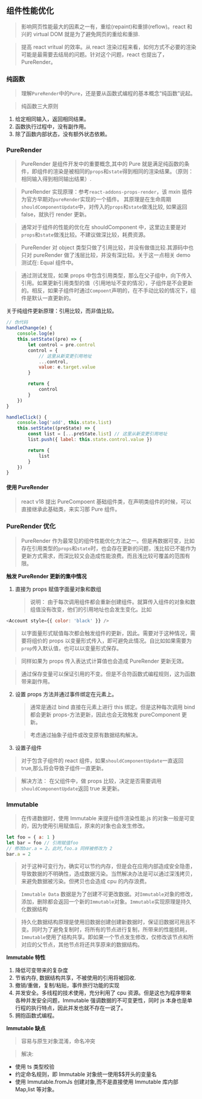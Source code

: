 ## 组件性能优化

> 影响网页性能最大的因素之一有，重绘(repaint)和重排(reflow)。react 和兴的 virtual DOM 就是为了避免网页的重绘和重排.

> 提高 react vritual 的效率。从 react 渲染过程来看，如何方式不必要的渲染可能是最需要去结局的问题。针对这个问题，react 也提出了，PureRender。

### 纯函数

> 理解`PureRender`中的`Pure`，还是要从函数式编程的基本概念“纯函数”说起。

> 纯函数三大原则

1. 给定相同输入，返回相同结果。
2. 函数执行过程中，没有副作用。
3. 除了函数内部状态，没有额外状态依赖。

### PureRender

> PureRender 是组件开发中的重要概念,其中的 Pure 就是满足纯函数的条件，即组件的渲染是被相同的`props`和`state`得到相同的渲染结果。（原则：相同输入得到相同输出结果）.

> PureRender 实现原理：参考`react-addons-props-render`，该 mxin 插件为官方早期对`pureRender`实现的一个插件。 其原理是在生命周期`shouldComponentUpdate`中，对传入的`props`和`state`做浅比较, 如果返回 false，就执行 render 更新。

> 通常对于组件的性能的优化在 shouldComponent 中，这里边主要是对`props`和`state`做浅比较。不建议做深比较，耗费资源。

> PureRender 对 object 类型只做了引用比较，并没有做值比较.其源码中也只对 pureRender 做了浅层比较，并没有深比较。关于这一点相关 demo 测试在: Equal 组件中。

> 通过测试发现，如果 props 中包含引用类型，那么在父子组中，向下传入引用。如果更新引用类型的值（引用地址不变的情况），子组件是不会更新的。相反，如果子组件时通过`Compoent`声明的，在不手动比较的情况下，组件是默认一直更新的。

关于纯组件更新原理：引用比较，而非值比较。

```js
// 伪代码
handleChange(e) {
    console.log(e)
    this.setState((pre) => {
        let control = pre.control
        control = {
            // 这里从新变更引用地址
            ...control,
            value: e.target.value
        }

        return {
            control
        }
    })
}

handleClick() {
    console.log('add', this.state.list)
    this.setState((preState) => {
        const list = [...preState.list] // 这里从新变更引用地址
        list.push({ label: this.state.control.value })

        return {
            list
        }
    })
}

```

#### 使用 PureRender

> react v18 提出 PureCompoent 基础组件类，在声明类组件的时候，可以直接继承此基础类，来实习那 Pure 组件。

### PureRender 优化

> PureRender 作为最常见的组件性能优化方法之一。但是再数据可变，比如存在引用类型的`props`和`state`时，也会存在更新的问题，浅比较已不能作为更新方式需求，而深比较又会造成性能浪费。而且浅比较可覆盖的范围有限。

**触发 PureRender 更新的集中情况**

1. 直接为 props 赋值字面量对象和数组
    > 说明： 由于每次调用组件都会重新创建组件。就算传入组件的对象和数组值没有改变，他们的引用地址也会发生变化。比如

```js
<Account style={{ color: 'black' }} />
```

> 以字面量形式赋值每次都会触发组件的更新，因此。需要对于这种情况，需要将组价的 props 以变量形式传入，即可避免此情况。自比如如果需要为`prop`传入默认值，也可以以变量形式保存。

> 同样如果为 props 传入表达式计算值也会造成 PureRender 更新无效。

> 通过保存变量可以保证引用的不变。但是不合符函数式编程规则，这为函数带来副作用。

2. 设置 props 方法并通过事件绑定在元素上。

    > 通常是通过 bind 直接在元素上进行 this 绑定。但是这种每次调用 bind 都会更新 props-方法更新，因此也会无效触发 pureComponent 更新。

    > 考虑通过抽象子组件或改变原有数据结构解决。

3. 设置子组件

> 对于包含子组件的 react 组件，如果`shouldComponentUpdate`一直返回 true,那么将会导致子组件一直更新。

> 解决方法： 在父组件中，做 props 比较，决定是否需要调用`shouldComponentUpdate`返回 true 来更新。

### Immutable

> 在传递数据时，使用 Immutable 来提升组件渲染性能.js 的对象一般是可变的，因为使用引用赋值后，原来的对象也会发生修改。

```js
let foo = { a: 1 }
let bar = foo // 引用赋值foo
// 修改bar.a = 2。此时,foo.a 同样被修改为 2
bar.a = 2
```

> 对于这种可变行为，确实可以节约内存，但是会在应用内部造成安全隐患，导致数据的不明确性，造成数据污染。当然解决办法是可以通过深浅拷贝，来避免数据被污染。但拷贝也会造成 cpu 的内存浪费。

> `Immutable Data` 数据是为了创建不可更改数据。对`Immutable`对象的修改，添加，删除都会返回一个新的`Immutable`对象。`Immutable`实现原理是持久化数据结构

> 持久化数据结构原理是使用旧数据创建创建新数据时，保证旧数据可用且不变。同时为了避免复制时，将所有的节点进行复制，所带来的性能损耗，`Immutable`使用了结构共享。即如果一个节点发生修改，仅修改该节点和所对应的父节点，其他节点将还共享原来的数据结构。

**Immutable 特性**

1. 降低可变带来的复杂度
2. 节省内存, 数据结构共享，不被使用的引用将被回收.
3. 撤销/重做，复制/粘贴，事件旅行功能的实现
4. 并发安全。多线程的技术使用，充分利用了 cpu 资源。但是这也为程序带来各种并发安全问题，Immutable 强调数据的不可变更性，同时 js 本身也是单行程的执行特点，因此并发也就不存在一说了。
5. 拥抱函数式编程。

**Immutable 缺点**

> 容易与原生对象混淆，命名冲突

> 解决:

-   使用 ts 类型校验
-   约定命名规则，即 Immutable 对象统一使用$$开头的变量名
-   使用 Immutable.fromJs 创建对象,而不是直接使用 Immutable 库内部 Map,list 等对象。
